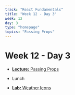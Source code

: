 ```yaml
---
track: "React Fundamentals"
title: "Week 12 - Day 3"
week: 12
day: 3
type: "homepage"
topics: "Passing Props"
---
```


# Week 12 - Day 3

- [**Lecture:** Passing Props ](/react-fundamentals/week-12/day-3/lecture-materials/passing-props)

- Lunch

- [**Lab:** Weather Icons ](/react-fundamentals/week-12/day-3/lab/weather-icons)